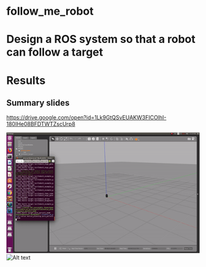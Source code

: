 # follow_me_robot
# Design a ROS system so that a robot can follow a target



# Results
## Summary slides
  https://drive.google.com/open?id=1Lk9GtQSvEUAKW3FICOlhI-180IHe08BFDTWTZscUrp8

![Alt text](pure_pursuit_gazebo.gif?raw=true "Pure Pursuit")
![Alt text](visp_tracker_webcam.gif?raw=true "QR Tracker")
